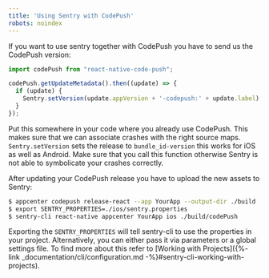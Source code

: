 ```yaml
---
title: 'Using Sentry with CodePush'
robots: noindex
---
```


If you want to use sentry together with CodePush you have to send us the CodePush version:

```javascript
import codePush from "react-native-code-push";

codePush.getUpdateMetadata().then((update) => {
  if (update) {
    Sentry.setVersion(update.appVersion + '-codepush:' + update.label);
  }
});
```

Put this somewhere in your code where you already use CodePush. This makes sure that we can associate crashes with the right source maps. `Sentry.setVersion` sets the release to `bundle_id-version` this works for iOS as well as Android. Make sure that you call this function otherwise Sentry is not able to symbolicate your crashes correctly.

After updating your CodePush release you have to upload the new assets to Sentry:

```bash
$ appcenter codepush release-react --app YourApp --output-dir ./build
$ export SENTRY_PROPERTIES=./ios/sentry.properties
$ sentry-cli react-native appcenter YourApp ios ./build/codePush
```

Exporting the `SENTRY_PROPERTIES` will tell sentry-cli to use the properties in your project. Alternatively, you can either pass it via parameters or a global settings file. To find more about this refer to [Working with Projects]({%- link _documentation/cli/configuration.md -%}#sentry-cli-working-with-projects).
